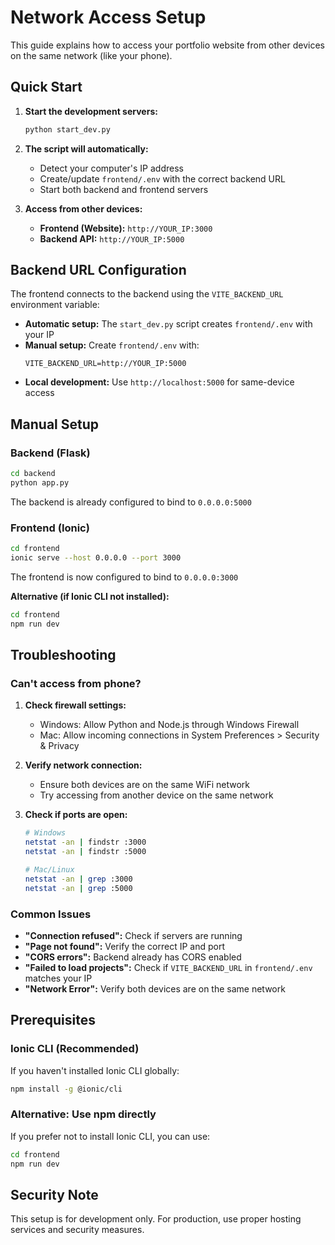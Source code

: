 # Network Access Setup

This guide explains how to access your portfolio website from other devices on the same network (like your phone).

## Quick Start

1. **Start the development servers:**
   ```bash
   python start_dev.py
   ```

2. **The script will automatically:**
   - Detect your computer's IP address
   - Create/update `frontend/.env` with the correct backend URL
   - Start both backend and frontend servers

3. **Access from other devices:**
   - **Frontend (Website):** `http://YOUR_IP:3000`
   - **Backend API:** `http://YOUR_IP:5000`

## Backend URL Configuration

The frontend connects to the backend using the `VITE_BACKEND_URL` environment variable:

- **Automatic setup:** The `start_dev.py` script creates `frontend/.env` with your IP
- **Manual setup:** Create `frontend/.env` with:
  ```
  VITE_BACKEND_URL=http://YOUR_IP:5000
  ```
- **Local development:** Use `http://localhost:5000` for same-device access

## Manual Setup

### Backend (Flask)
```bash
cd backend
python app.py
```
The backend is already configured to bind to `0.0.0.0:5000`

### Frontend (Ionic)
```bash
cd frontend
ionic serve --host 0.0.0.0 --port 3000
```
The frontend is now configured to bind to `0.0.0.0:3000`

**Alternative (if Ionic CLI not installed):**
```bash
cd frontend
npm run dev
```

## Troubleshooting

### Can't access from phone?
1. **Check firewall settings:**
   - Windows: Allow Python and Node.js through Windows Firewall
   - Mac: Allow incoming connections in System Preferences > Security & Privacy

2. **Verify network connection:**
   - Ensure both devices are on the same WiFi network
   - Try accessing from another device on the same network

3. **Check if ports are open:**
   ```bash
   # Windows
   netstat -an | findstr :3000
   netstat -an | findstr :5000
   
   # Mac/Linux
   netstat -an | grep :3000
   netstat -an | grep :5000
   ```

### Common Issues
- **"Connection refused":** Check if servers are running
- **"Page not found":** Verify the correct IP and port
- **"CORS errors":** Backend already has CORS enabled
- **"Failed to load projects":** Check if `VITE_BACKEND_URL` in `frontend/.env` matches your IP
- **"Network Error":** Verify both devices are on the same network

## Prerequisites

### Ionic CLI (Recommended)
If you haven't installed Ionic CLI globally:
```bash
npm install -g @ionic/cli
```

### Alternative: Use npm directly
If you prefer not to install Ionic CLI, you can use:
```bash
cd frontend
npm run dev
```

## Security Note
This setup is for development only. For production, use proper hosting services and security measures. 